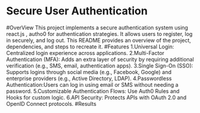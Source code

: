 # Secure User Authentication
#OverView
  This project implements a secure authentication system using react.js , autho0 for authentication strategies. It allows users to register, 
  log in securely, and log out. This README provides an overview of the project, dependencies, and steps to recreate it.
#Features
  1.Universal Login: Centralized login experience across applications.
  2.Multi-Factor Authentication (MFA): Adds an extra layer of security by requiring additional verification (e.g., SMS, email, authentication apps).
  3.Single Sign-On (SSO): Supports logins through social media (e.g., Facebook, Google) and enterprise providers (e.g., Active Directory, LDAP).
  4.Passwordless Authentication:Users can log in using email or SMS without needing a password.
  5.Customizable Authentication Flows: Use Auth0 Rules and Hooks for custom logic.
  6.API Security: Protects APIs with OAuth 2.0 and OpenID Connect protocols.
#Results
